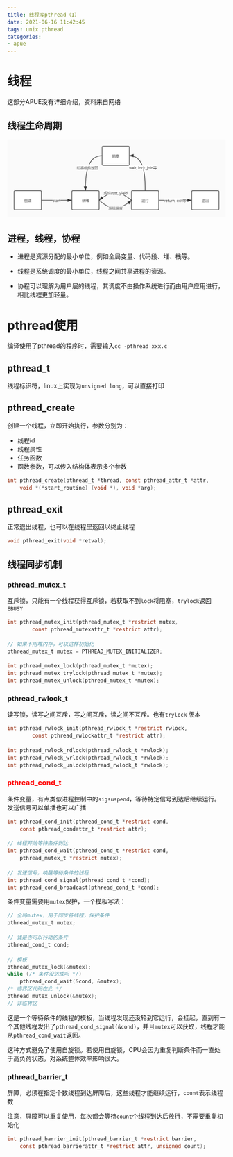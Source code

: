 ```yaml
---
title: 线程库pthread（1）
date: 2021-06-16 11:42:45
tags: unix pthread
categories:
- apue
---
```

# 线程
这部分APUE没有详细介绍，资料来自网络
## 线程生命周期
![](/images/thread_lifecycle.jpg)

## 进程，线程，协程
- 进程是资源分配的最小单位，例如全局变量、代码段、堆、栈等。

- 线程是系统调度的最小单位，线程之间共享进程的资源。

- 协程可以理解为用户层的线程，其调度不由操作系统进行而由用户应用进行，相比线程更加轻量。

# pthread使用
编译使用了pthread的程序时，需要输入`cc -pthread xxx.c`
## pthread_t
线程标识符，linux上实现为`unsigned long`，可以直接打印

## pthread_create
创建一个线程，立即开始执行，参数分别为：
- 线程id
- 线程属性
- 任务函数
- 函数参数，可以传入结构体表示多个参数
```c
int pthread_create(pthread_t *thread, const pthread_attr_t *attr,
    void *(*start_routine) (void *), void *arg);
```
## pthread_exit
正常退出线程，也可以在线程里返回以终止线程
```c
void pthread_exit(void *retval);
```
## 线程同步机制
### pthread_mutex_t
互斥锁，只能有一个线程获得互斥锁，若获取不到`lock`将阻塞，`trylock`返回` EBUSY`
```c
int pthread_mutex_init(pthread_mutex_t *restrict mutex,
        const pthread_mutexattr_t *restrict attr);

// 如果不用堆内存，可以这样初始化
pthread_mutex_t mutex = PTHREAD_MUTEX_INITIALIZER;

int pthread_mutex_lock(pthread_mutex_t *mutex);
int pthread_mutex_trylock(pthread_mutex_t *mutex);
int pthread_mutex_unlock(pthread_mutex_t *mutex);
```

### pthread_rwlock_t
读写锁，读写之间互斥，写之间互斥，读之间不互斥。也有`trylock` 版本
```c
int pthread_rwlock_init(pthread_rwlock_t *restrict rwlock,
        const pthread_rwlockattr_t *restrict attr);

int pthread_rwlock_rdlock(pthread_rwlock_t *rwlock);
int pthread_rwlock_wrlock(pthread_rwlock_t *rwlock);
int pthread_rwlock_unlock(pthread_rwlock_t *rwlock);
```
### <font color=red>pthread_cond_t</font>
条件变量，有点类似进程控制中的`sigsuspend`，等待特定信号到达后继续运行。发送信号可以单播也可以广播
```c
int pthread_cond_init(pthread_cond_t *restrict cond,
    const pthread_condattr_t *restrict attr);

// 线程开始等待条件到达
int pthread_cond_wait(pthread_cond_t *restrict cond,
    pthread_mutex_t *restrict mutex);

// 发送信号，唤醒等待条件的线程
int pthread_cond_signal(pthread_cond_t *cond);
int pthread_cond_broadcast(pthread_cond_t *cond);
```

条件变量需要用`mutex`保护，一个模板写法：
```c
// 全局mutex，用于同步各线程，保护条件
pthread_mutex_t mutex;

// 我是否可以行动的条件
pthread_cond_t cond; 

// 模板 
pthread_mutex_lock(&mutex);
while (/* 条件没达成吗 */)
    pthread_cond_wait(&cond, &mutex);
/* 临界区代码在此 */
pthread_mutex_unlock(&mutex);
// 非临界区
```
这是一个等待条件的线程的模板，当线程发现还没轮到它运行，会挂起，直到有一个其他线程发出了`pthread_cond_signal(&cond)`，并且`mutex`可以获取，线程才能从`pthread_cond_wait`返回。

这种方式避免了使用自旋锁。若使用自旋锁，CPU会因为重复判断条件而一直处于高负荷状态，对系统整体效率影响很大。

### pthread_barrier_t
屏障，必须在指定个数线程到达屏障后，这些线程才能继续运行，`count`表示线程数

注意，屏障可以重复使用，每次都会等待`count`个线程到达后放行，不需要重复初始化

```c
int pthread_barrier_init(pthread_barrier_t *restrict barrier,
    const pthread_barrierattr_t *restrict attr, unsigned count);
```